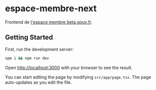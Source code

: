 # espace-membre-next

Frontend de [l'espace membre beta.gouv.fr](https://espace-membre.incubateur.net/login).

## Getting Started

First, run the development server:

```bash
npm i && npm run dev
```

Open [http://localhost:3000](http://localhost:3000) with your browser to see the result.

You can start editing the page by modifying `src/app/page.tsx`. The page auto-updates as you edit the file.
